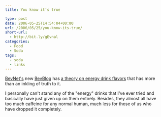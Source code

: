 ```yaml
---
title: You know it’s true

type: post
date: 2006-05-25T14:54:04+00:00
url: /2006/05/25/you-know-its-true/
short-url:
  - http://bit.ly/gEvnal
categories:
  - Food
  - Soda
tags:
  - soda
  - links
---
```

<a href="http://www.bevnet.com">BevNet's</a> new <a href="http://www.bevnet.com/bevblog">BevBlog</a> has <a href="http://www.bevnet.com/bevblog/2006/05/theory-on-energy-drink-flavors.html">a theory on energy drink flavors</a> that has more than an inkling of truth to it.

I personally can't stand any of the "energy" drinks that I've ever tried and basically have just given up on them entirely. Besides, they almost all have too much caffeine for any normal human, much less for those of us who have dropped it completely.